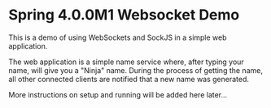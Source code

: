 # Spring 4.0.0M1 Websocket Demo

This is a demo of using WebSockets and SockJS in a simple web application.

The web application is a simple name service where, after typing your name, will give you a "Ninja" name.  During the process of getting the name, all other connected clients are notified that a new name was generated.

More instructions on setup and running will be added here later...

